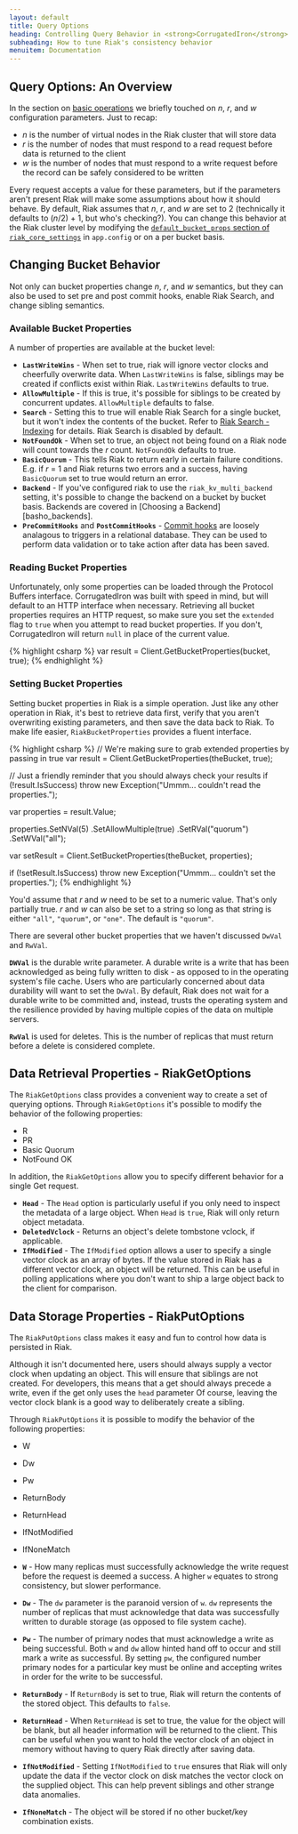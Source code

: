 ```yaml
---
layout: default
title: Query Options
heading: Controlling Query Behavior in <strong>CorrugatedIron</strong>
subheading: How to tune Riak's consistency behavior
menuitem: Documentation
---
```


## Query Options: An Overview

In the section on [basic operations][ci_basic] we briefly touched on _n_, _r_, and _w_ configuration parameters. Just to recap:

* _n_ is the number of virtual nodes in the Riak cluster that will store data
* _r_ is the number of nodes that must respond to a read request before data is returned to the client
* _w_ is the number of nodes that must respond to a write request before the record can be safely considered to be written

Every request accepts a value for these parameters, but if the parameters aren't present RIak will make some assumptions about how it should behave. By default, Riak assumes that _n_, _r_, and _w_ are set to 2 (technically it defaults to (_n_/2) + 1, but who's checking?). You can change this behavior at the Riak cluster level by modifying the [`default_bucket_props` section of `riak_core_settings`][basho_config] in `app.config` or on a per bucket basis.

## Changing Bucket Behavior

Not only can bucket properties change _n_, _r_, and _w_ semantics, but they can also be used to set pre and post commit hooks, enable Riak Search, and change sibling semantics. 

### Available Bucket Properties

A number of properties are available at the bucket level:

* **`LastWriteWins`** - When set to true, riak will ignore vector clocks and cheerfully overwrite data. When `LastWriteWins` is false, siblings may be created if conflicts exist within Riak. `LastWriteWins` defaults to true.
* **`AllowMultiple`** - If this is true, it's possible for siblings to be created by concurrent updates. `AllowMultiple` defaults to false.
* **`Search`** - Setting this to true will enable Riak Search for a single bucket, but it won't index the contents of the bucket. Refer to [Riak Search - Indexing][basho_rsi] for details. Riak Search is disabled by default.
* **`NotFoundOk`** - When set to true, an object not being found on a Riak node will count towards the _r_ count. `NotFoundOk` defaults to true.
* **`BasicQuorum`** - This tells Riak to return early in certain failure conditions. E.g. if _r_ = 1 and Riak returns two errors and a success, having `BasicQuorum` set to true would return an error.
* **`Backend`** - If you've configured riak to use the `riak_kv_multi_backend` setting, it's possible to change the backend on a bucket by bucket basis. Backends are covered in [Choosing a Backend][basho_backends].
* **`PreCommitHooks`** and **`PostCommitHooks`** - [Commit hooks][basho_ch] are loosely analagous to triggers in a relational database. They can be used to perform data validation or to take action after data has been saved. 

### Reading Bucket Properties

Unfortunately, only some properties can be loaded through the Protocol Buffers interface. CorrugatedIron was built with speed in mind, but will default to an HTTP interface when necessary. Retrieving all bucket properties requires an HTTP request, so make sure you set the `extended` flag to `true` when you attempt to read bucket properties. If you don't, CorrugatedIron will return `null` in place of the current value.

{% highlight csharp %}
var result = Client.GetBucketProperties(bucket, true);
{% endhighlight %}

### Setting Bucket Properties 

Setting bucket properties in Riak is a simple operation. Just like any other operation in Riak, it's best to retrieve data first, verify that you aren't overwriting existing parameters, and then save the data back to Riak. To make life easier, `RiakBucketProperties` provides a fluent interface.

{% highlight csharp %}
// We're making sure to grab extended properties by passing in true
var result = Client.GetBucketProperties(theBucket, true);

// Just a friendly reminder that you should always check your results
if (!result.IsSuccess) 
	throw new Exception("Ummm... couldn't read the properties.");

var properties = result.Value;

properties.SetNVal(5)
		  .SetAllowMultiple(true)
		  .SetRVal("quorum")
		  .SetWVal("all");

var setResult = Client.SetBucketProperties(theBucket, properties);

if (!setResult.IsSuccess)
	throw new Exception("Ummm... couldn't set the properties.");
{% endhighlight %}

You'd assume that _r_ and _w_ need to be set to a numeric value. That's only partially true. _r_ and _w_ can also be set to a string so long as that string is either `"all"`, `"quorum"`, or `"one"`. The default is `"quorum"`.

There are several other bucket properties that we haven't discussed `DwVal` and `RwVal`. 

**`DWVal`** is the durable write parameter. A durable write is a write that has been acknowledged as being fully written to disk - as opposed to in the operating system's file cache. Users who are particularly concerned about data durability will want to set the `DwVal`. By default, Riak does not wait for a durable write to be committed and, instead, trusts the operating system and the resilience provided by having multiple copies of the data on multiple servers.

**`RwVal`** is used for deletes. This is the number of replicas that must return before a delete is considered complete. 

## Data Retrieval Properties - RiakGetOptions

The `RiakGetOptions` class provides a convenient way to create a set of querying options. Through `RiakGetOptions` it's possible to modify the behavior of the following properties:

* R
* PR
* Basic Quorum
* NotFound OK

In addition, the `RiakGetOptions` allow you to specify different behavior for a single Get request.

* **`Head`** - The `Head` option is particularly useful if you only need to inspect the metadata of a large object. When `Head` is `true`, Riak will only return object metadata.
* **`DeletedVclock`** - Returns an object's delete tombstone vclock, if applicable.
* **`IfModified`** - The `IfModified` option allows a user to specify a single vector clock as an array of bytes. If the value stored in Riak has a different vector clock, an object will be returned. This can be useful in polling applications where you don't want to ship a large object back to the client for comparison.

## Data Storage Properties - RiakPutOptions

The `RiakPutOptions` class makes it easy and fun to control how data is persisted in Riak. 

Although it isn't documented here, users should always supply a vector clock when updating an object. This will ensure that siblings are not created. For developers, this means that a get should always precede a write, even if the get only uses the `head` parameter  Of course, leaving the vector clock blank is a good way to deliberately create a sibling. 

Through `RiakPutOptions` it is possible to modify the behavior of the following properties:

* W 
* Dw
* Pw 
* ReturnBody 
* ReturnHead 
* IfNotModified 
* IfNoneMatch 

* **`W`** - How many replicas must successfully acknowledge the write request before the request is deemed a success. A higher `w` equates to strong consistency, but slower performance. 
* **`Dw`** - The `dw` parameter is the paranoid version of `w`. `dw` represents the number of replicas that must acknowledge that data was successfully written to durable storage (as opposed to file system cache).
* **`Pw`** - The number of primary nodes that must acknowledge a write as being successful. Both `w` and `dw` allow hinted hand off to occur and still mark a write as successful. By setting `pw`, the configured number primary nodes for a particular key must be online and accepting writes in order for the write to be successful.
* **`ReturnBody`** - If `ReturnBody` is set to true, Riak will return the contents of the stored object. This defaults to `false`.
* **`ReturnHead`** - When `ReturnHead` is set to true, the value for the object will be blank, but all header information will be returned to the client. This can be useful when you want to hold the vector clock of an object in memory without having to query Riak directly after saving data.
* **`IfNotModified`** - Setting `IfNotModified` to `true` ensures that Riak will only update the data if the vector clock on disk matches the vector clock on the supplied object. This can help prevent siblings and other strange data anomalies.
* **`IfNoneMatch`** - The object will be stored if no other bucket/key combination exists.


[ci_basic]: http://corrugatediron.org/documentation/Basics.Querying.html
[basho_config]: http://docs.basho.com/riak/latest/references/Configuration-Files/
[basho_rsi]: http://docs.basho.com/riak/latest/cookbooks/Riak-Search---Indexing/
[basho_ch]: http://docs.basho.com/riak/latest/references/appendices/concepts/Commit-Hooks/
[basho_backend]: http://docs.basho.com/riak/latest/tutorials/choosing-a-backend/